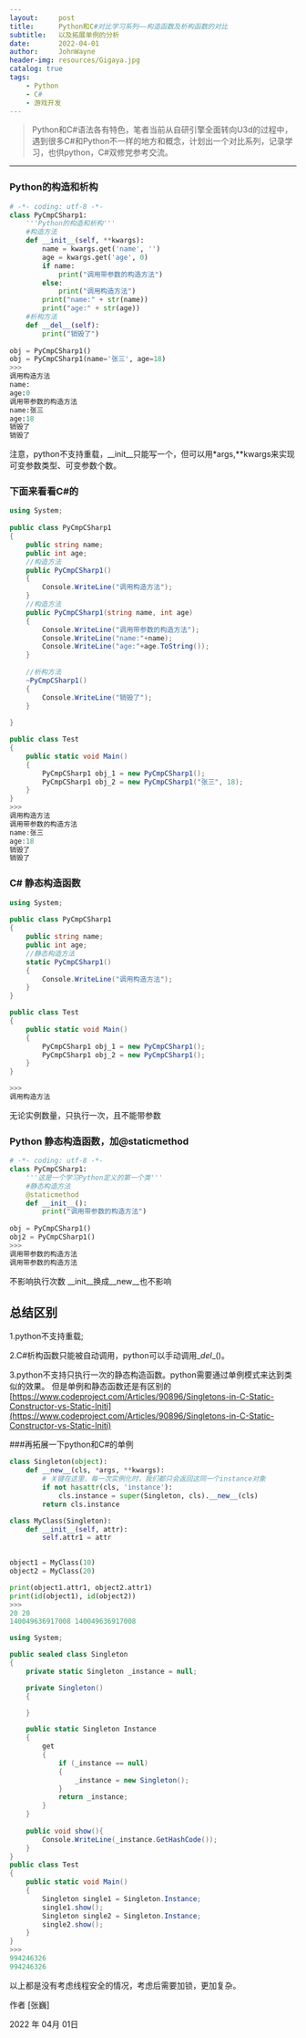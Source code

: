 ```yaml
---
layout:     post
title:      Python和C#对比学习系列——构造函数及析构函数的对比
subtitle:   以及拓展单例的分析
date:       2022-04-01
author:     JohnWayne
header-img: resources/Gigaya.jpg
catalog: true
tags:
    - Python
    - C#
    - 游戏开发
---
```


>Python和C#语法各有特色，笔者当前从自研引擎全面转向U3d的过程中，遇到很多C#和Python不一样的地方和概念，计划出一个对比系列，记录学习，也供python，C#双修党参考交流。

------


### Python的构造和析构
```python
# -*- coding: utf-8 -*- 
class PyCmpCSharp1:
    '''Python的构造和析构'''
    #构造方法     
    def __init__(self, **kwargs):
        name = kwargs.get('name', '')
        age = kwargs.get('age', 0)
        if name:
            print("调用带参数的构造方法")
        else:
            print("调用构造方法")
        print("name:" + str(name))
        print("age:" + str(age))
    #析构方法     
    def __del__(self):
        print("销毁了")
        
obj = PyCmpCSharp1()
obj = PyCmpCSharp1(name='张三', age=18)
>>>
调用构造方法
name:
age:0
调用带参数的构造方法
name:张三
age:18
销毁了
销毁了
```
注意，python不支持重载，\__init__只能写一个，但可以用*args,\**kwargs来实现可变参数类型、可变参数个数。
### 下面来看看C#的

```cs
using System;
 
public class PyCmpCSharp1
{
    public string name;
    public int age;
    //构造方法
    public PyCmpCSharp1()
    {
        Console.WriteLine("调用构造方法");
    }
    //构造方法
    public PyCmpCSharp1(string name, int age)
    {
        Console.WriteLine("调用带参数的构造方法");
        Console.WriteLine("name:"+name);
        Console.WriteLine("age:"+age.ToString());
    }
    
    //析构方法
    ~PyCmpCSharp1()
    {
        Console.WriteLine("销毁了");
    }
    
}

public class Test
{
    public static void Main()
	{
	    PyCmpCSharp1 obj_1 = new PyCmpCSharp1();
	    PyCmpCSharp1 obj_2 = new PyCmpCSharp1("张三", 18);
	}
}
>>>
调用构造方法
调用带参数的构造方法
name:张三
age:18
销毁了
销毁了

```

### C# 静态构造函数
```cs
using System;
 
public class PyCmpCSharp1
{
    public string name;
    public int age;
    //静态构造方法
    static PyCmpCSharp1()
    {
        Console.WriteLine("调用构造方法");
    }
}

public class Test
{
    public static void Main()
	{
	    PyCmpCSharp1 obj_1 = new PyCmpCSharp1();
	    PyCmpCSharp1 obj_2 = new PyCmpCSharp1();
	}
}

>>>
调用构造方法
```
无论实例数量，只执行一次，且不能带参数
### Python 静态构造函数，加@staticmethod
```python
# -*- coding: utf-8 -*-
class PyCmpCSharp1:
    '''这是一个学习Python定义的第一个类'''
    #静态构造方法
    @staticmethod
    def __init__():
        print("调用带参数的构造方法")
        
obj = PyCmpCSharp1()
obj2 = PyCmpCSharp1()
>>>
调用带参数的构造方法
调用带参数的构造方法
```
不影响执行次数
__init__换成__new__也不影响

## 总结区别
1.python不支持重载;

2.C#析构函数只能被自动调用，python可以手动调用\__del__()。

3.python不支持只执行一次的静态构造函数。python需要通过单例模式来达到类似的效果。
但是单例和静态函数还是有区别的
[https://www.codeproject.com/Articles/90896/Singletons-in-C-Static-Constructor-vs-Static-Initi](https://www.codeproject.com/Articles/90896/Singletons-in-C-Static-Constructor-vs-Static-Initi)

###再拓展一下python和C#的单例
```python
class Singleton(object):
    def __new__(cls, *args, **kwargs):
        # 关键在这里，每一次实例化时，我们都只会返回这同一个instance对象 
        if not hasattr(cls, 'instance'):
            cls.instance = super(Singleton, cls).__new__(cls)
        return cls.instance

class MyClass(Singleton):            
    def __init__(self, attr):
        self.attr1 = attr
        

object1 = MyClass(10)
object2 = MyClass(20)

print(object1.attr1, object2.attr1)
print(id(object1), id(object2))
>>>
20 20
140049636917008 140049636917008
```


```cs
using System;

public sealed class Singleton
{
    private static Singleton _instance = null;

    private Singleton()
    {

    }

    public static Singleton Instance
    {
        get
        {
            if (_instance == null)
            {
                _instance = new Singleton();
            }
            return _instance;
        }
    }
    
    public void show(){
        Console.WriteLine(_instance.GetHashCode());
    }
}
public class Test
{
	public static void Main()
	{
		Singleton single1 = Singleton.Instance;
		single1.show();
		Singleton single2 = Singleton.Instance;
		single2.show();
	}
}
>>>
994246326
994246326
```
以上都是没有考虑线程安全的情况，考虑后需要加锁，更加复杂。



作者 [张巍]

2022 年 04月 01日    


